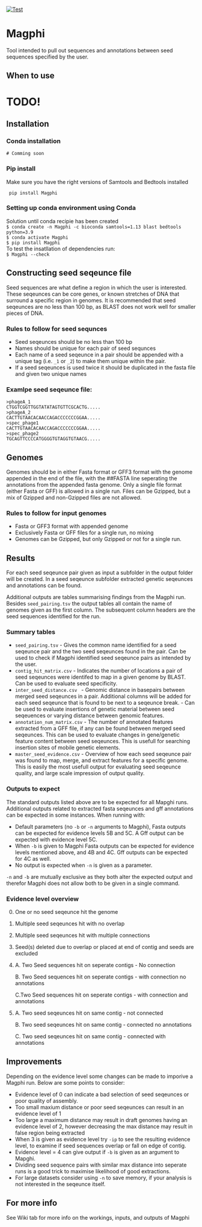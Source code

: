 [![Test](https://github.com/milnus/Magphi/actions/workflows/test.yml/badge.svg?branch=main)](https://github.com/milnus/Magphi/actions/workflows/test.yml)

# Magphi
Tool intended to pull out sequences and annotations between seed sequences specified by the user.

## When to use
# TODO!

## Installation
### Conda installation
``` # Comming soon ```

### Pip install
Make sure you have the right versions of Samtools and Bedtools installed

``` pip install Magphi```

### Setting up conda environment using Conda 
Solution until conda recipie has been created  
```$ conda create -n Magphi -c bioconda samtools=1.13 blast bedtools python=3.9```  
```$ conda activate Magphi```  
```$ pip install Magphi```  
To test the insatllation of dependencies run:  
```$ Magphi --check```

## Constructing seed seqeunce file
Seed sequences are what define a region in which the user is interested. These seqeunces can be core genes, or known stretches of DNA that surround a specific region in genomes. It is recommended that seed seqeunces are no less than 100 bp, as BLAST does not work well for smaller pieces of DNA.

### Rules to follow for seed sequnces
* Seed seqeunces should be no less than 100 bp
* Names should be unique for each pair of seed sequnces
* Each name of a seed seqeunce in a pair should be appended with a unique tag (i.e. ```_1``` or ```_2```) to make them unique within the pair.
* If a seed seqeunces is used twice it should be duplicated in the fasta file and given two unique names

### Examlpe seed seqeunce file:
```
>phageA_1
CTGGTCGGTTGGTATATAGTGTTCGCACTG.....
>phageA_2
CACTTGTAACACAACCAGACCCCCCCGGAA.....
>spec_phage1
CACTTGTAACACAACCAGACCCCCCCGGAA.....
>spec_phage2
TGCAGTTCCCCATGGGGTGTAGGTGTAACG.....
```

## Genomes
Genomes should be in either Fasta format or GFF3 format with the genome appended in the end of the file, with the ##FASTA line seperating the annotations from the appended fasta genome.
Only a single file format (either Fasta or GFF) is allowed in a single run. Files can be Gzipped, but a mix of Gzipped and non-Gzipped files are not allowed.

### Rules to follow for input genomes
* Fasta or GFF3 format with appended genome
* Exclusively Fasta or GFF files for a single run, no mixing
* Genomes can be Gzipped, but only Gzipped or not for a single run.

## Results
For each seed seqeunce pair given as input a subfolder in the output folder will be created. In a seed seqeunce subfolder extracted genetic seqeunces and annotations can be found.

Additional outputs are tables summarising findings from the Magphi run. Besides ```seed_pairing.tsv``` the output tables all contain the name of genomes given as the first column. The subsequent column headers are the seed sequences identified for the run.

### Summary tables
* ```seed_pairing.tsv``` - Gives the common name identified for a seed seqeunce pair and the two seed seqeunces found in the pair. Can be used to check if Magphi identified seed seqeunce pairs as intended by the user.
* ```contig_hit_matrix.csv``` - Indicates the number of locations a pair of seed seqeunces were identifed to map in a given genome by BLAST. Can be used to evaluate seed specificity.
* ```inter_seed_distance.csv ``` - Genomic distance in basepairs between merged seed seqeunces in a pair. Additional columns will be added for each seed seqeunce that is found to be next to a seqeunce break. - Can be used to evaluate insertions of genetic material between seed seqeuences or varying distance between genomic features.
* ```annotation_num_matrix.csv``` - The number of annotated features extracted from a GFF file, if any can be found between merged seed seqeunces. This can be used to evaluate changes in gene/genetic feature content between seed seqeunces. This is usefull for searching insertion sites of mobile genetic elements.
* ```master_seed_evidence.csv``` - Overview of how each seed seqeunce pair was found to map, merge, and extract features for a specific genome. This is easily the most usefull output for evaluating seed seqeunce quality, and large scale impression of output quality.

### Outputs to expect
The standard outputs listed above are to be expected for all Mapghi runs. 
Additional outputs related to extracted fasta seqeunces and gff annotations can be expected in some instances. When running with:
* Default parameters (no ```-b``` or ```-n``` arguments to Magphi), Fasta outputs can be expected for evidence levels 5B and 5C. A Gff output can be expected with evidence level 5C.
* When ```-b``` is given to Magphi Fasta outputs can be expected for evidence levels mentioned above, and 4B and 4C. Gff outputs can be expected for 4C as well.
* No output is expected when ```-n``` is given as a parameter.

```-n``` and ```-b``` are mutually exclusive as they both alter the expected output and therefor Magphi does not allow both to be given in a single command.

### Evidence level overview
0. One or no seed seqeunce hit the genome
1. Multiple seed seqeunces hit with no overlap
2. Multiple seed seqeunces hit with multiple connections
3. Seed(s) deleted due to overlap or placed at end of contig and seeds are excluded
4. 
   A. Two Seed sequences hit on seperate contigs - No connection

   B. Two Seed sequences hit on seperate contigs - with connection no annotations

   C.Two Seed sequences hit on seperate contigs - with connection and annotations
5. 
   A. Two seed seqeunces hit on same contig - not connected

   B. Two seed seqeunces hit on same contig - connected no annotations
   
   C. Two seed seqeunces hit on same contig - connected with annotations

## Improvements
Depending on the evidence level some changes can be made to imporive a Magphi run. Below are some points to consider:
* Evidence level of 0 can indicate a bad selection of seed seqeunces or poor quality of assembly.
* Too small maxium distance or poor seed seqeunces can result in an evidence level of 1
* Too large a maximum distance may result in draft genomes having an evidence level of 2, however decreasing the max distance may result in false region being extracted
* When 3 is given as evidence level try ```-ip``` to see the resulting evidence level, to examine if seed sequences overlap or fall on edge of contig.
* Evidence level = 4 can give output if ```-b``` is given as an argument to Mapghi.
* Dividing seed sequence pairs with similar max distance into seperate runs is a good trick to maximise likelihood of good extractions.
* For large datasets consider using ```-n``` to save memory, if your analysis is not interested in the seqeunce itself.

## For more info
See Wiki tab for more info on the workings, inputs, and outputs of Magphi

